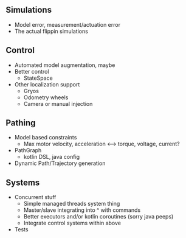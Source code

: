 Simulations
-
- Model error, measurement/actuation error
- The actual flippin simulations


Control
-
- Automated model augmentation, maybe
- Better control
    - StateSpace 
- Other localization support
    - Gryos
    - Odometry wheels
    - Camera or manual injection

Pathing
-
- Model based constraints
    - Max motor velocity, acceleration <--> torque, voltage, current?
- PathGraph
    - kotlin DSL, java config
- Dynamic Path/Trajectory generation

Systems
-
- Concurrent stuff
    - Simple managed threads system thing
    - Master/slave integrating into ^ with commands
    - Better executors and/or kotlin coroutines (sorry java peeps)
    - Integrate control systems within above
- Tests
